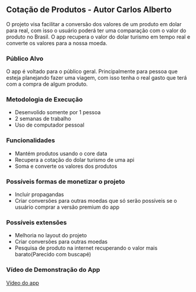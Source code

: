 ## Cotação de Produtos - Autor Carlos Alberto
O projeto visa facilitar a conversão dos valores de um produto em dolar para real, com isso o usuário poderá ter uma comparação com o valor do produto no Brasil. O app recupera o valor do dolar turismo em tempo real e converte os valores para a nossa moeda.

### Público Alvo
O app é voltado para o público geral. Principalmente para pessoa que esteja planejando fazer uma viagem, com isso tenha o real gasto que terá com a compra de algum produto.

### Metodologia de Execução

* Desenvolido somente por 1 pessoa
* 2 semanas de trabalho
* Uso de computador pessoal

### Funcionalidades

* Mantém produtos usando o core data
* Recupera a cotação do dolar turismo de uma api
* Soma e converte os valores dos produtos

### Possíveis formas de monetizar o projeto 
* Incluir propagandas 
* Criar conversões para outras moedas que só serão possíveis se o usuário comprar a versão premium do app

### Possíveis extensões
* Melhoria no layout do projeto
* Criar conversões para outras moedas
* Pesquisa de produto na internet recuperando o valor mais barato(Parecido com buscapé)

### Vídeo de Demonstração do App
<a href="https://youtu.be/MVtKmN6Qv7c">Vídeo do app </a>
